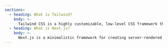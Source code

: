```yaml
---
sections:
  - heading: What is Tailwind?
    body: >-
      Tailwind CSS is a highly customizable, low-level CSS framework that gives you all of the building blocks you need to build bespoke designs without any annoying opinionated styles you have to fight to override.
  - heading: What is Next.js?
    body: >-
      Next.js is a minimalistic framework for creating server-rendered React applications.
---
```

